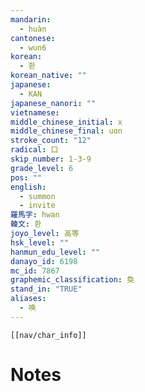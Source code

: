 ```yaml
---
mandarin:
  - huàn
cantonese:
  - wun6
korean:
  - 환
korean_native: ""
japanese:
  - KAN
japanese_nanori: ""
vietnamese:
middle_chinese_initial: x
middle_chinese_final: uɑn
stroke_count: "12"
radical: 口
skip_number: 1-3-9
grade_level: 6
pos: ""
english:
  - summon
  - invite
羅馬字: hwan
韓文: 환
joyo_level: 高等
hsk_level: ""
hanmun_edu_level: ""
danayo_id: 6198
mc_id: 7867
graphemic_classification: 奐
stand_in: "TRUE"
aliases:
  - 唤
---
```

```meta-bind-embed
[[nav/char_info]]
```

# Notes
